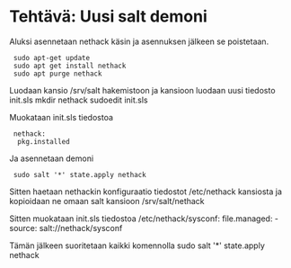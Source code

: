 # Tehtävä: Uusi salt demoni

Aluksi asennetaan nethack käsin ja asennuksen jälkeen se poistetaan.

	 sudo apt-get update
	 sudo apt get install nethack
	 sudo apt purge nethack

Luodaan kansio /srv/salt hakemistoon ja kansioon luodaan uusi tiedosto 
init.sls
	 mkdir nethack
	 sudoedit init.sls

Muokataan init.sls tiedostoa 

	 nethack:
	  pkg.installed 

Ja asennetaan demoni 

	 sudo salt '*' state.apply nethack

Sitten haetaan nethackin konfiguraatio tiedostot /etc/nethack kansiosta
ja kopioidaan ne omaan salt kansioon /srv/salt/nethack

Sitten muokataan init.sls tiedostoa
	 /etc/nethack/sysconf:
	   file.managed:
	     - source: salt://nethack/sysconf

Tämän jälkeen suoritetaan kaikki komennolla 
	 sudo salt '*' state.apply nethack 
